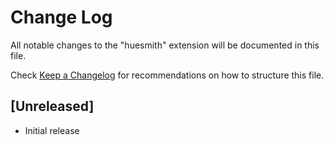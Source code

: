 # Change Log

All notable changes to the "huesmith" extension will be documented in this file.

Check [Keep a Changelog](http://keepachangelog.com/) for recommendations on how to structure this file.

## [Unreleased]

- Initial release